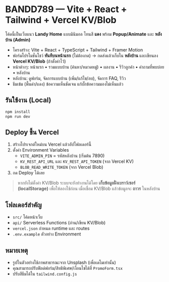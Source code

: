 # BANDD789 — Vite + React + Tailwind + Vercel KV/Blob

โค้ดนี้เป็นเว็บแนว **Landy Home** แบบมินิมอล โทนสี **แดง** พร้อม **Popup/Animate** และ **หลังบ้าน (Admin)**
- โครงสร้าง: Vite + React + TypeScript + Tailwind + Framer Motion
- ฟอร์มโปรโมชั่นโชว์ **ทันทีบนหน้าแรก** (ไม่ต้องกด) → กดส่งแล้วเก็บใน **หลังบ้าน** และเขียนลง **Vercel KV/Blob** (ถ้าตั้งค่าไว้)
- หน้าต่างๆ: หน้าแรก • รวมแบบบ้าน (ค้นหา/หมวดหมู่) • ผลงาน • รีวิวลูกค้า • คำถามที่พบบ่อย • หลังบ้าน
- หลังบ้าน: ดูฟอร์ม, จัดการแบบบ้าน (เพิ่ม/แก้ไข/ลบ), จัดการ FAQ, รีวิว
- ธีมเข้ม (พื้นดำ/แดง) ข้อความเห็นชัดเจน แก้บั๊กข้อความมองไม่เห็นแล้ว

## รันใช้งาน (Local)
```bash
npm install
npm run dev
```

## Deploy ขึ้น Vercel
1. สร้างโปรเจกต์ใหม่บน Vercel แล้วอัปโฟลเดอร์นี้
2. ตั้งค่า Environment Variables
   - `VITE_ADMIN_PIN` = รหัสหลังบ้าน (เริ่มต้น 7890)
   - `KV_REST_API_URL` และ `KV_REST_API_TOKEN` (จาก Vercel KV)
   - `BLOB_READ_WRITE_TOKEN` (จาก Vercel Blob)
3. กด Deploy ได้เลย

> หากยังไม่ตั้งค่า KV/Blob ระบบจะยังทำงานได้โดย **เก็บข้อมูลฝั่งเบราว์เซอร์ (localStorage)** เพื่อให้ลองใช้ก่อน เมื่อเชื่อม KV/Blob แล้วข้อมูลจะ **ถาวร** ในหลังบ้าน

## โฟลเดอร์สำคัญ
- `src/` โค้ดหน้าเว็บ
- `api/` Serverless Functions (อ่าน/เขียน KV/Blob)
- `vercel.json` กำหนด runtime และ routes
- `.env.example` ตัวอย่าง Environment

## หมายเหตุ
- รูปในตัวอย่างใช้ภาพสาธารณะจาก Unsplash (เพื่อเดโมเท่านั้น)
- คุณสามารถปรับฟิลด์ฟอร์ม/สิทธิพิเศษ/เงื่อนไขได้ที่ `PromoForm.tsx`
- ปรับสีธีมได้ใน `tailwind.config.js`
